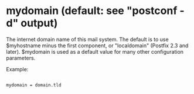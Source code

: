 # mydomain (default: see "postconf -d" output)

The internet domain name of this mail system. The default is to
use $myhostname minus the first component, or "localdomain" (Postfix
2.3 and later). $mydomain is used as
a default value for many other configuration parameters.




Example:




```

mydomain = domain.tld

```

